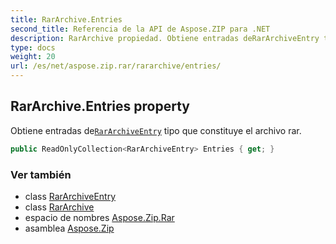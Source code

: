 ```yaml
---
title: RarArchive.Entries
second_title: Referencia de la API de Aspose.ZIP para .NET
description: RarArchive propiedad. Obtiene entradas deRarArchiveEntry tipo que constituye el archivo rar.
type: docs
weight: 20
url: /es/net/aspose.zip.rar/rararchive/entries/
---
```

## RarArchive.Entries property

Obtiene entradas de[`RarArchiveEntry`](../../rararchiveentry/) tipo que constituye el archivo rar.

```csharp
public ReadOnlyCollection<RarArchiveEntry> Entries { get; }
```

### Ver también

* class [RarArchiveEntry](../../rararchiveentry/)
* class [RarArchive](../)
* espacio de nombres [Aspose.Zip.Rar](../../rararchive/)
* asamblea [Aspose.Zip](../../../)


